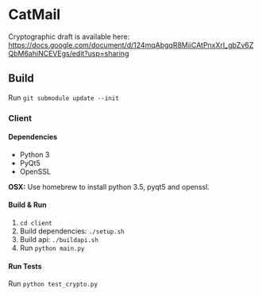 # CatMail

Cryptographic draft is available here: https://docs.google.com/document/d/124mqAbgqR8MiiCAtPnxXrI_gbZv6ZQbM6ahiNCEVEgs/edit?usp=sharing

## Build

Run `git submodule update --init`

### Client

#### Dependencies

* Python 3
* PyQt5
* OpenSSL

**OSX:** Use homebrew to install python 3.5, pyqt5 and openssl.

#### Build & Run

1. `cd client`
1. Build dependencies: `./setup.sh`
2. Build api: `./buildapi.sh`
2. Run `python main.py`

#### Run Tests

Run `python test_crypto.py`
